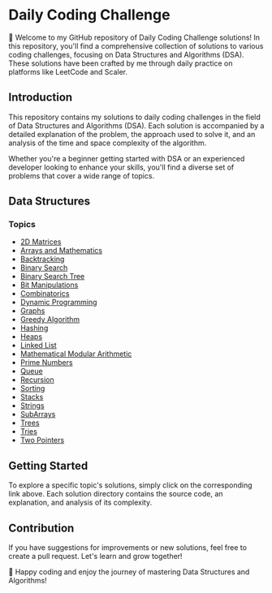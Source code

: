# Daily Coding Challenge

👋 Welcome to my GitHub repository of Daily Coding Challenge solutions! In this repository, you'll find a comprehensive collection of solutions to various coding challenges, focusing on Data Structures and Algorithms (DSA). These solutions have been crafted by me through daily practice on platforms like LeetCode and Scaler.

## Introduction

This repository contains my solutions to daily coding challenges in the field of Data Structures and Algorithms (DSA). Each solution is accompanied by a detailed explanation of the problem, the approach used to solve it, and an analysis of the time and space complexity of the algorithm.

Whether you're a beginner getting started with DSA or an experienced developer looking to enhance your skills, you'll find a diverse set of problems that cover a wide range of topics.

## Data Structures

### Topics

- [2D Matrices](daily-coding-challenges/2DMatrices)
- [Arrays and Mathematics](/Arrays_and_Maths)
- [Backtracking](/Backtracking)
- [Binary Search](/BinarySearch)
- [Binary Search Tree](/BinarySearchTree)
- [Bit Manipulations](/BitManipulations)
- [Combinatorics](/Combinatorics)
- [Dynamic Programming](/DynamicProgramming)
- [Graphs](/Graphs)
- [Greedy Algorithm](/GreedyAlgo)
- [Hashing](/Hashing)
- [Heaps](/Heaps)
- [Linked List](/LinkedList)
- [Mathematical Modular Arithmetic](/Maths_Modular_Arithmetic)
- [Prime Numbers](/PrimeNumbers)
- [Queue](/Queue)
- [Recursion](/Recursion)
- [Sorting](/Sorting)
- [Stacks](/Stacks)
- [Strings](/Strings)
- [SubArrays](/SubArrays)
- [Trees](/Trees)
- [Tries](/Tries)
- [Two Pointers](/TwoPointers)

## Getting Started

To explore a specific topic's solutions, simply click on the corresponding link above. Each solution directory contains the source code, an explanation, and analysis of its complexity.

## Contribution

If you have suggestions for improvements or new solutions, feel free to create a pull request. Let's learn and grow together!

🚀 Happy coding and enjoy the journey of mastering Data Structures and Algorithms!
